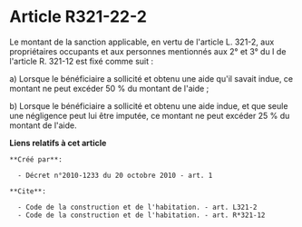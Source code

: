 # Article R321-22-2

Le montant de la sanction applicable, en vertu de l'article L. 321-2, aux propriétaires occupants et aux personnes mentionnés
aux 2° et 3° du I de l'article R. 321-12 est fixé comme suit : 

a) Lorsque le bénéficiaire a sollicité et obtenu une aide qu'il savait indue, ce montant ne peut excéder 50 % du montant de
l'aide ; 

b) Lorsque le bénéficiaire a sollicité et obtenu une aide indue, et que seule une négligence peut lui être imputée, ce
montant ne peut excéder 25 % du montant de l'aide.

**Liens relatifs à cet article**

	**Créé par**:

	  - Décret n°2010-1233 du 20 octobre 2010 - art. 1

	**Cite**:

	  - Code de la construction et de l'habitation. - art. L321-2
	  - Code de la construction et de l'habitation. - art. R*321-12
